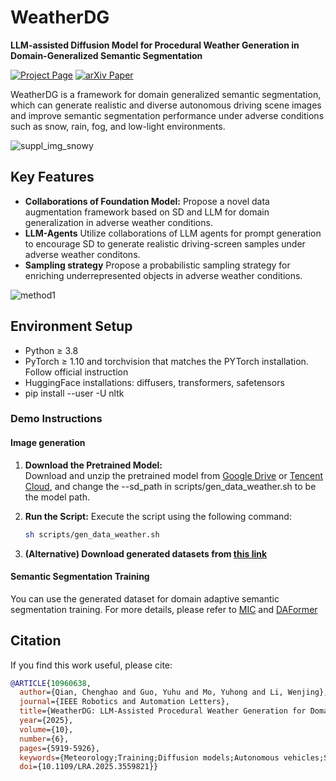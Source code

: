 # **WeatherDG**
**LLM-assisted Diffusion Model for Procedural Weather Generation in Domain-Generalized Semantic Segmentation**

[![Project Page](https://img.shields.io/badge/Project-Page-yellow)](https://jumponthemoon.github.io/WeatherDG.github.io/)
[![arXiv Paper](https://img.shields.io/badge/arXiv-Paper-blue)](https://arxiv.org/pdf/2410.12075)



WeatherDG is a framework for domain generalized semantic segmentation, which can generate realistic and diverse autonomous driving scene images and improve semantic segmentation performance under adverse conditions such as snow, rain, fog, and low-light environments.

![suppl_img_snowy](https://github.com/user-attachments/assets/7a4b99ac-c0e5-4b52-b30b-10a6cfe51488)




## **Key Features**
- **Collaborations of Foundation Model:** Propose a novel data augmentation framework based on SD and LLM for domain generalization in adverse weather conditions.
- **LLM-Agents** Utilize collaborations of LLM agents for prompt generation to encourage SD to generate realistic driving-screen samples under adverse weather conditons.
- **Sampling strategy** Propose a probabilistic sampling strategy for enriching underrepresented objects in adverse weather conditions.

![method1](https://github.com/user-attachments/assets/3a1b0370-9319-47bf-bf85-513af614cb2a)


## **Environment Setup**
- Python ≥ 3.8
- PyTorch ≥ 1.10 and torchvision that matches the PYTorch installation. Follow official instruction
- HuggingFace installations: diffusers, transformers, safetensors
- pip install --user -U nltk
### **Demo Instructions**
#### **Image generation**
1. **Download the Pretrained Model:**  
   Download and unzip the pretrained model from [Google Drive](https://drive.google.com/file/d/14brJUUs6C2CUAq4VFc8gpPXt9YW53aN5/view?usp=drive_link) or [Tencent Cloud](https://share.weiyun.com/vaThUgsV), and change the --sd_path in scripts/gen_data_weather.sh to be the model path.

2. **Run the Script:** 
   Execute the script using the following command:
   ```bash
   sh scripts/gen_data_weather.sh

3. **(Alternative) Download generated datasets from [this link](https://drive.google.com/file/d/1Mm8Vo6ZOZgT5LpZdEZ8tyfKcsqhPgkEk/view?usp=drive_link)**

#### **Semantic Segmentation Training**
   You can use the generated dataset for domain adaptive semantic segmentation training. For more details, please refer to [MIC](https://github.com/lhoyer/MIC) and [DAFormer](https://github.com/lhoyer/DAFormer) 



## **Citation**
If you find this work useful, please cite:
```bibtex
@ARTICLE{10960638,
  author={Qian, Chenghao and Guo, Yuhu and Mo, Yuhong and Li, Wenjing},
  journal={IEEE Robotics and Automation Letters}, 
  title={WeatherDG: LLM-Assisted Procedural Weather Generation for Domain-Generalized Semantic Segmentation}, 
  year={2025},
  volume={10},
  number={6},
  pages={5919-5926},
  keywords={Meteorology;Training;Diffusion models;Autonomous vehicles;Semantic segmentation;Lighting;Data models;Adaptation models;Layout;Data augmentation;Domain generalization;LLM;semantic segmentation;weather generation},
  doi={10.1109/LRA.2025.3559821}}


```






